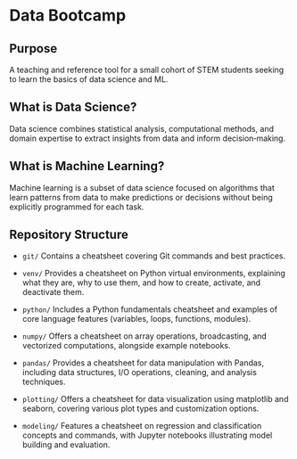 # Data Bootcamp

## Purpose

A teaching and reference tool for a small cohort of STEM students seeking to learn the basics of data science and ML.

## What is Data Science?

Data science combines statistical analysis, computational methods, and domain expertise to extract insights from data and inform decision‑making.

## What is Machine Learning?

Machine learning is a subset of data science focused on algorithms that learn patterns from data to make predictions or decisions without being explicitly programmed for each task.

## Repository Structure

* `git/`
  Contains a cheatsheet covering Git commands and best practices.

* `venv/`
  Provides a cheatsheet on Python virtual environments, explaining what they are, why to use them, and how to create, activate, and deactivate them.

* `python/`
  Includes a Python fundamentals cheatsheet and examples of core language features (variables, loops, functions, modules).

* `numpy/`
  Offers a cheatsheet on array operations, broadcasting, and vectorized computations, alongside example notebooks.

* `pandas/`
  Provides a cheatsheet for data manipulation with Pandas, including data structures, I/O operations, cleaning, and analysis techniques.

* `plotting/`
  Offers a cheatsheet for data visualization using matplotlib and seaborn, covering various plot types and customization options.

* `modeling/`
  Features a cheatsheet on regression and classification concepts and commands, with Jupyter notebooks illustrating model building and evaluation.

